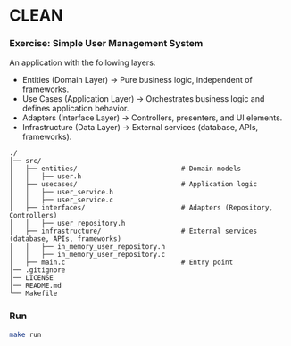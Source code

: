 # CLEAN

### Exercise: Simple User Management System

An application with the following layers:  
- Entities (Domain Layer) → Pure business logic, independent of frameworks.   
- Use Cases (Application Layer) → Orchestrates business logic and defines application behavior.   
- Adapters (Interface Layer) → Controllers, presenters, and UI elements.   
- Infrastructure (Data Layer) → External services (database, APIs, frameworks).     

```
./
│── src/
│   ├── entities/                          # Domain models
│   │   ├── user.h
│   ├── usecases/                          # Application logic
│   │   ├── user_service.h
│   │   ├── user_service.c
│   ├── interfaces/                        # Adapters (Repository, Controllers)
│   │   ├── user_repository.h
│   ├── infrastructure/                    # External services (database, APIs, frameworks)
│   │   ├── in_memory_user_repository.h
│   │   ├── in_memory_user_repository.c
│   ├── main.c                             # Entry point
│── .gitignore
│── LICENSE
│── README.md
└── Makefile
```

### Run

```bash
make run
```

